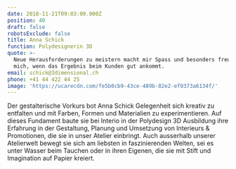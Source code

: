 ```yaml
---
date: 2018-11-21T09:03:00.000Z
position: 40
draft: false
robotsExclude: false
title: Anna Schick
function: Polydesignerin 3D
quote: >-
  Neue Herausforderungen zu meistern macht mir Spass und besonders freut es
  mich, wenn das Ergebnis beim Kunden gut ankommt.
email: schick@3dimensional.ch
phone: +41 44 422 44 25
image: 'https://ucarecdn.com/fe5b0cb9-43ce-489b-82e2-ef0373a6134f/'
---
```

Der gestalterische Vorkurs bot Anna Schick Gelegenheit sich kreativ zu entfalten und mit Farben, Formen und Materialien zu experimentieren. Auf dieses Fundament baute sie bei Interio in der Polydesign 3D Ausbildung ihre Erfahrung in der Gestaltung, Planung und Umsetzung von Interieurs & Promotionen, die sie in unser Atelier einbringt. Auch ausserhalb unserer Atelierwelt bewegt sie sich am liebsten in faszinierenden Welten, sei es unter Wasser beim Tauchen oder in ihren Eigenen, die sie mit Stift und Imagination auf Papier kreiert.
